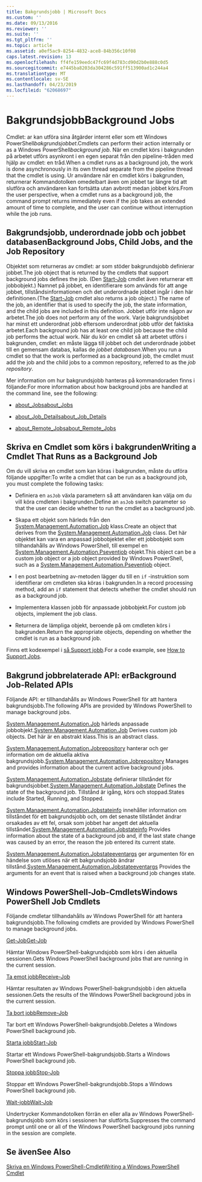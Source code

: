 ```yaml
---
title: Bakgrundsjobb | Microsoft Docs
ms.custom: ''
ms.date: 09/13/2016
ms.reviewer: ''
ms.suite: ''
ms.tgt_pltfrm: ''
ms.topic: article
ms.assetid: a0ef5ac9-8254-4832-ace8-84b356c10f08
caps.latest.revision: 13
ms.openlocfilehash: ff4fe159eedc47fc69f4d783cd90d2b0e888c0d5
ms.sourcegitcommit: e7445ba8203da304286c591ff513900ad1c244a4
ms.translationtype: MT
ms.contentlocale: sv-SE
ms.lasthandoff: 04/23/2019
ms.locfileid: "62068697"
---
```

# <a name="background-jobs"></a><span data-ttu-id="48d79-102">Bakgrundsjobb</span><span class="sxs-lookup"><span data-stu-id="48d79-102">Background Jobs</span></span>

<span data-ttu-id="48d79-103">Cmdlet: ar kan utföra sina åtgärder internt eller som ett Windows PowerShell*bakgrundsjobbet*.</span><span class="sxs-lookup"><span data-stu-id="48d79-103">Cmdlets can perform their action internally or as a Windows PowerShell*background job*.</span></span> <span data-ttu-id="48d79-104">När en cmdlet körs i bakgrunden på arbetet utförs asynkront i en egen separat från den pipeline-tråden med hjälp av cmdlet: en tråd.</span><span class="sxs-lookup"><span data-stu-id="48d79-104">When a cmdlet runs as a background job, the work is done asynchronously in its own thread separate from the pipeline thread that the cmdlet is using.</span></span> <span data-ttu-id="48d79-105">Ur användare när en cmdlet körs i bakgrunden, returnerar Kommandotolken omedelbart även om jobbet tar längre tid att slutföra och användaren kan fortsätta utan avbrott medan jobbet körs.</span><span class="sxs-lookup"><span data-stu-id="48d79-105">From the user perspective, when a cmdlet runs as a background job, the command prompt returns immediately even if the job takes an extended amount of time to complete, and the user can continue without interruption while the job runs.</span></span>

## <a name="background-jobs-child-jobs-and-the-job-repository"></a><span data-ttu-id="48d79-106">Bakgrundsjobb, underordnade jobb och jobbet databasen</span><span class="sxs-lookup"><span data-stu-id="48d79-106">Background Jobs, Child Jobs, and the Job Repository</span></span>

<span data-ttu-id="48d79-107">Objektet som returneras av cmdlet: ar som stöder bakgrundsjobb definierar jobbet.</span><span class="sxs-lookup"><span data-stu-id="48d79-107">The job object that is returned by the cmdlets that support background jobs defines the job.</span></span> <span data-ttu-id="48d79-108">(Den [Start-Job](/powershell/module/Microsoft.PowerShell.Core/Start-Job) cmdlet även returnerar ett jobbobjekt.) Namnet på jobbet, en identifierare som används för att ange jobbet, tillståndsinformationen och det underordnade jobbet ingår i den här definitionen.</span><span class="sxs-lookup"><span data-stu-id="48d79-108">(The [Start-Job](/powershell/module/Microsoft.PowerShell.Core/Start-Job) cmdlet also returns a job object.) The name of the job, an identifier that is used to specify the job, the state information, and the child jobs are included in this definition.</span></span> <span data-ttu-id="48d79-109">Jobbet utför inte någon av arbetet.</span><span class="sxs-lookup"><span data-stu-id="48d79-109">The job does not perform any of the work.</span></span> <span data-ttu-id="48d79-110">Varje bakgrundsjobbet har minst ett underordnat jobb eftersom underordnat jobb utför det faktiska arbetet.</span><span class="sxs-lookup"><span data-stu-id="48d79-110">Each background job has at least one child job because the child job performs the actual work.</span></span> <span data-ttu-id="48d79-111">När du kör en cmdlet så att arbetet utförs i bakgrunden, cmdlet: en måste lägga till jobbet och det underordnade jobbet till en gemensam databas, kallas de *jobbet databasen*.</span><span class="sxs-lookup"><span data-stu-id="48d79-111">When you run a cmdlet so that the work is performed as a background job, the cmdlet must add the job and the child jobs to a common repository, referred to as the *job repository*.</span></span>

<span data-ttu-id="48d79-112">Mer information om hur bakgrundsjobb hanteras på kommandoraden finns i följande:</span><span class="sxs-lookup"><span data-stu-id="48d79-112">For more information about how background jobs are handled at the command line, see the following:</span></span>

- [<span data-ttu-id="48d79-113">about_Jobs</span><span class="sxs-lookup"><span data-stu-id="48d79-113">about_Jobs</span></span>](/powershell/module/microsoft.powershell.core/about/about_jobs)

- [<span data-ttu-id="48d79-114">about_Job_Details</span><span class="sxs-lookup"><span data-stu-id="48d79-114">about_Job_Details</span></span>](/powershell/module/microsoft.powershell.core/about/about_job_details)

- [<span data-ttu-id="48d79-115">about_Remote_Jobs</span><span class="sxs-lookup"><span data-stu-id="48d79-115">about_Remote_Jobs</span></span>](/powershell/module/microsoft.powershell.core/about/about_remote_jobs)

## <a name="writing-a-cmdlet-that-runs-as-a-background-job"></a><span data-ttu-id="48d79-116">Skriva en Cmdlet som körs i bakgrunden</span><span class="sxs-lookup"><span data-stu-id="48d79-116">Writing a Cmdlet That Runs as a Background Job</span></span>

<span data-ttu-id="48d79-117">Om du vill skriva en cmdlet som kan köras i bakgrunden, måste du utföra följande uppgifter:</span><span class="sxs-lookup"><span data-stu-id="48d79-117">To write a cmdlet that can be run as a background job, you must complete the following tasks:</span></span>

- <span data-ttu-id="48d79-118">Definiera en `asJob` växla parametern så att användaren kan välja om du vill köra cmdleten i bakgrunden.</span><span class="sxs-lookup"><span data-stu-id="48d79-118">Define an `asJob` switch parameter so that the user can decide whether to run the cmdlet as a background job.</span></span>

- <span data-ttu-id="48d79-119">Skapa ett objekt som härleds från den [System.Management.Automation.Job](/dotnet/api/System.Management.Automation.Job) klass.</span><span class="sxs-lookup"><span data-stu-id="48d79-119">Create an object that derives from the [System.Management.Automation.Job](/dotnet/api/System.Management.Automation.Job) class.</span></span> <span data-ttu-id="48d79-120">Det här objektet kan vara en anpassad jobbobjektet eller ett jobbobjekt som tillhandahålls av Windows PowerShell, till exempel en [System.Management.Automation.Pseventjob](/dotnet/api/System.Management.Automation.PSEventJob) objekt.</span><span class="sxs-lookup"><span data-stu-id="48d79-120">This object can be a custom job object or a job object provided by Windows PowerShell, such as a [System.Management.Automation.Pseventjob](/dotnet/api/System.Management.Automation.PSEventJob) object.</span></span>

- <span data-ttu-id="48d79-121">I en post bearbetning av-metoden lägger du till en `if` -instruktion som identifierar om cmdleten ska köras i bakgrunden.</span><span class="sxs-lookup"><span data-stu-id="48d79-121">In a record processing method, add an `if` statement that detects whether the cmdlet should run as a background job.</span></span>

- <span data-ttu-id="48d79-122">Implementera klassen jobb för anpassade jobbobjekt.</span><span class="sxs-lookup"><span data-stu-id="48d79-122">For custom job objects, implement the job class.</span></span>

- <span data-ttu-id="48d79-123">Returnera de lämpliga objekt, beroende på om cmdleten körs i bakgrunden.</span><span class="sxs-lookup"><span data-stu-id="48d79-123">Return the appropriate objects, depending on whether the cmdlet is run as a background job.</span></span>

<span data-ttu-id="48d79-124">Finns ett kodexempel i [så Support jobb](./how-to-support-jobs.md).</span><span class="sxs-lookup"><span data-stu-id="48d79-124">For a code example, see [How to Support Jobs](./how-to-support-jobs.md).</span></span>

## <a name="background-job-related-apis"></a><span data-ttu-id="48d79-125">Bakgrund jobbrelaterade API: er</span><span class="sxs-lookup"><span data-stu-id="48d79-125">Background Job-Related APIs</span></span>

<span data-ttu-id="48d79-126">Följande API: er tillhandahålls av Windows PowerShell för att hantera bakgrundsjobb.</span><span class="sxs-lookup"><span data-stu-id="48d79-126">The following APIs are provided by Windows PowerShell to manage background jobs.</span></span>

<span data-ttu-id="48d79-127">[System.Management.Automation.Job](/dotnet/api/System.Management.Automation.Job) härleds anpassade jobbobjekt.</span><span class="sxs-lookup"><span data-stu-id="48d79-127">[System.Management.Automation.Job](/dotnet/api/System.Management.Automation.Job) Derives custom job objects.</span></span> <span data-ttu-id="48d79-128">Det här är en abstrakt klass.</span><span class="sxs-lookup"><span data-stu-id="48d79-128">This is an abstract class.</span></span>

<span data-ttu-id="48d79-129">[System.Management.Automation.Jobrepository](/dotnet/api/System.Management.Automation.JobRepository) hanterar och ger information om de aktuella aktiva bakgrundsjobb.</span><span class="sxs-lookup"><span data-stu-id="48d79-129">[System.Management.Automation.Jobrepository](/dotnet/api/System.Management.Automation.JobRepository) Manages and provides information about the current active background jobs.</span></span>

<span data-ttu-id="48d79-130">[System.Management.Automation.Jobstate](/dotnet/api/System.Management.Automation.JobState) definierar tillståndet för bakgrundsjobbet.</span><span class="sxs-lookup"><span data-stu-id="48d79-130">[System.Management.Automation.Jobstate](/dotnet/api/System.Management.Automation.JobState) Defines the state of the background job.</span></span> <span data-ttu-id="48d79-131">Tillstånd är igång, körs och stoppad.</span><span class="sxs-lookup"><span data-stu-id="48d79-131">States include Started, Running, and Stopped.</span></span>

<span data-ttu-id="48d79-132">[System.Management.Automation.Jobstateinfo](/dotnet/api/System.Management.Automation.JobStateInfo) innehåller information om tillståndet för ett bakgrundsjobb och, om det senaste tillståndet ändrar orsakades av ett fel, orsak som jobbet har angett det aktuella tillståndet.</span><span class="sxs-lookup"><span data-stu-id="48d79-132">[System.Management.Automation.Jobstateinfo](/dotnet/api/System.Management.Automation.JobStateInfo) Provides information about the state of a background job and, if the last state change was caused by an error, the reason the job entered its current state.</span></span>

<span data-ttu-id="48d79-133">[System.Management.Automation.Jobstateeventargs](/dotnet/api/System.Management.Automation.JobStateEventArgs) ger argumenten för en händelse som utlöses när ett bakgrundsjobb ändrar tillstånd.</span><span class="sxs-lookup"><span data-stu-id="48d79-133">[System.Management.Automation.Jobstateeventargs](/dotnet/api/System.Management.Automation.JobStateEventArgs) Provides the arguments for an event that is raised when a background job changes state.</span></span>

## <a name="windows-powershell-job-cmdlets"></a><span data-ttu-id="48d79-134">Windows PowerShell-Job-Cmdlets</span><span class="sxs-lookup"><span data-stu-id="48d79-134">Windows PowerShell Job Cmdlets</span></span>

<span data-ttu-id="48d79-135">Följande cmdletar tillhandahålls av Windows PowerShell för att hantera bakgrundsjobb.</span><span class="sxs-lookup"><span data-stu-id="48d79-135">The following cmdlets are provided by Windows PowerShell to manage background jobs.</span></span>

[<span data-ttu-id="48d79-136">Get-Job</span><span class="sxs-lookup"><span data-stu-id="48d79-136">Get-Job</span></span>](/powershell/module/Microsoft.PowerShell.Core/Get-Job)

<span data-ttu-id="48d79-137">Hämtar Windows PowerShell-bakgrundsjobb som körs i den aktuella sessionen.</span><span class="sxs-lookup"><span data-stu-id="48d79-137">Gets Windows PowerShell background jobs that are running in the current session.</span></span>

[<span data-ttu-id="48d79-138">Ta emot jobb</span><span class="sxs-lookup"><span data-stu-id="48d79-138">Receive-Job</span></span>](/powershell/module/Microsoft.PowerShell.Core/Receive-Job)

<span data-ttu-id="48d79-139">Hämtar resultaten av Windows PowerShell-bakgrundsjobb i den aktuella sessionen.</span><span class="sxs-lookup"><span data-stu-id="48d79-139">Gets the results of the Windows PowerShell background jobs in the current session.</span></span>

[<span data-ttu-id="48d79-140">Ta bort jobb</span><span class="sxs-lookup"><span data-stu-id="48d79-140">Remove-Job</span></span>](/powershell/module/Microsoft.PowerShell.Core/Remove-Job)

<span data-ttu-id="48d79-141">Tar bort ett Windows PowerShell-bakgrundsjobb.</span><span class="sxs-lookup"><span data-stu-id="48d79-141">Deletes a Windows PowerShell background job.</span></span>

[<span data-ttu-id="48d79-142">Starta jobb</span><span class="sxs-lookup"><span data-stu-id="48d79-142">Start-Job</span></span>](/powershell/module/Microsoft.PowerShell.Core/Start-Job)

<span data-ttu-id="48d79-143">Startar ett Windows PowerShell-bakgrundsjobb.</span><span class="sxs-lookup"><span data-stu-id="48d79-143">Starts a Windows PowerShell background job.</span></span>

[<span data-ttu-id="48d79-144">Stoppa jobb</span><span class="sxs-lookup"><span data-stu-id="48d79-144">Stop-Job</span></span>](/powershell/module/Microsoft.PowerShell.Core/Stop-Job)

<span data-ttu-id="48d79-145">Stoppar ett Windows PowerShell-bakgrundsjobb.</span><span class="sxs-lookup"><span data-stu-id="48d79-145">Stops a Windows PowerShell background job.</span></span>

[<span data-ttu-id="48d79-146">Wait-jobb</span><span class="sxs-lookup"><span data-stu-id="48d79-146">Wait-Job</span></span>](/powershell/module/Microsoft.PowerShell.Core/Wait-Job)

<span data-ttu-id="48d79-147">Undertrycker Kommandotolken förrän en eller alla av Windows PowerShell-bakgrundsjobb som körs i sessionen har slutförts.</span><span class="sxs-lookup"><span data-stu-id="48d79-147">Suppresses the command prompt until one or all of the Windows PowerShell background jobs running in the session are complete.</span></span>

## <a name="see-also"></a><span data-ttu-id="48d79-148">Se även</span><span class="sxs-lookup"><span data-stu-id="48d79-148">See Also</span></span>

[<span data-ttu-id="48d79-149">Skriva en Windows PowerShell-Cmdlet</span><span class="sxs-lookup"><span data-stu-id="48d79-149">Writing a Windows PowerShell Cmdlet</span></span>](./writing-a-windows-powershell-cmdlet.md)
